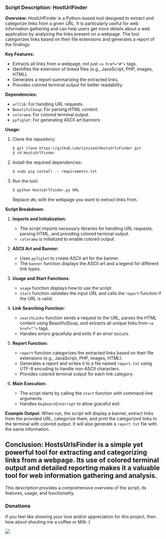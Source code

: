 ### Script Description: HostUrlFinder

**Overview:**
 HostUrlFinder is a Python-based tool designed to extract and categorize links from a given URL. It is particularly useful for web information gathering and can help users get more details about a web application by analyzing the links present on a webpage. The tool categorizes links based on their file extensions and generates a report of the findings.

**Key Features:**
- Extracts all links from a webpage, not just `<a href="#">` tags.
- Identifies the extension of linked files (e.g., JavaScript, PHP, images, HTML).
- Generates a report summarizing the extracted links.
- Provides colored terminal output for better readability.

**Dependencies:**
- `urllib`: For handling URL requests.
- `BeautifulSoup`: For parsing HTML content.
- `colorama`: For colored terminal output.
- `pyfiglet`: For generating ASCII art banners.

**Usage:**
1. Clone the repository:
    ```sh
    $ git clone https://github.com/zinzied/HostsUrlsFinder.git
    $ cd HostsUrlFinder
    ```
2. Install the required dependencies:
    ```bash
    $ sudo pip install -r requirements.txt
    ```
3. Run the tool:
    ```bash
    $ python HostsUrlFinder.py URL
    ```
    Replace `URL` with the webpage you want to extract links from.

**Script Breakdown:**

1. **Imports and Initialization:**
    - The script imports necessary libraries for handling URL requests, parsing HTML, and providing colored terminal output.
    - `colorama` is initialized to enable colored output.

2. **ASCII Art and Banner:**
    - Uses `pyfiglet` to create ASCII art for the banner.
    - The `banner` function displays the ASCII art and a legend for different link types.

3. **Usage and Start Functions:**
    - `usage` function displays how to use the script.
    - `start` function validates the input URL and calls the `report` function if the URL is valid.

4. **Link Searching Function:**
    - `searchLinks` function sends a request to the URL, parses the HTML content using BeautifulSoup, and extracts all unique links from `<a href="">` tags.
    - Handles errors gracefully and exits if an error occurs.

5. **Report Function:**
    - `report` function categorizes the extracted links based on their file extensions (e.g., JavaScript, PHP, images, HTML).
    - Generates a report and writes it to a file named `report.txt` using UTF-8 encoding to handle non-ASCII characters.
    - Provides colored terminal output for each link category.

6. **Main Execution:**
    - The script starts by calling the `start` function with command-line arguments.
    - Handles `KeyboardInterrupt` to allow graceful exit.

**Example Output:**
When run, the script will display a banner, extract links from the provided URL, categorize them, and print the categorized links to the terminal with colored output. It will also generate a `report.txt` file with the same information.

**Conclusion:**
HostsUrlsFinder is a simple yet powerful tool for extracting and categorizing links from a webpage. Its use of colored terminal output and detailed reporting makes it a valuable tool for web information gathering and analysis.
---

This description provides a comprehensive overview of the script, its features, usage, and functionality.
### Donations
If you feel like showing your love and/or appreciation for this project, then how about shouting me a coffee or Milk :)

[<img src="https://github.com/zinzied/Website-login-checker/assets/10098794/24f9935f-3637-4607-8980-06124c2d0225">](https://www.buymeacoffee.com/Zied)
